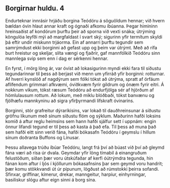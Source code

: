 ## Borgirnar huldu. 4

Endurteknar innrásir hrjáðu borgina Teódóru á söguöldum hennar; við hvern bældan óvin hlaut annar kraft og ógnaði afkomu íbúanna. Þegar himininn hreinsaðist af kondórum þurftu þeir að sporna við vexti snáka; útrýming köngulóa leyfði mýi að margfaldast í svart ský; sigurinn yfir termítum skyldi þá eftir undir miskunn trjáorma. Ein af annarri þurftu tegundir sem samrýmdust ekki borginni að gefast upp og þeim var útrýmt. Með að rífa burt hreistur og skeljar, slíta vængi og fjaðrir, gaf mannfólkið Teódóru sinn mannlega svip sem enn í dag er sérkenni hennar.

En fyrst, í mörg löng ár, var óvíst að lokasigurinn myndi ekki fara til síðustu tegundarinnar til þess að berjast við menn um yfirráð yfir borginni: rotturnar. Af hverri kynslóð af nagdýrum sem fólki tókst að útrýma, spratt af örfáum aflifendum grimmari afkvæmi, óviðkvæm fyrir gildrum og ónæm fyrir eitri. Á nokkrum vikum, tókst ræsum Teódóru að endurfjölga sér af hjörðum af hömlulausum rottum. Að lokum, með miklu blóðbaði, tókst banvænu og fjölhæfu mannkyninu að sigra yfirþyrmandi lífskraft óvinarins.

Borginni, stór grafreitur dýraríkisins, var lokað til dauðhreinsunar á síðustu gröfnu líkunum með sínum síðustu flóm og sýklum. Maðurinn hafði loksins komið á aftur reglu heimsins sem hann hafði sjálfur sett í uppnám: engin önnur lifandi tegund er til þess að kasta á það efa. Til þess að muna það sem hafði eitt sinn verið fána, hafði bókasafn Teódóru í geymslu í hillum sínum doðranta Buffons og Línusar.

Þessu allavega trúðu íbúar Teódóru, langt frá því að búast við því að gleymd fána væri að rísa úr dvala. Geymdar yfir löng tímabil á einangruðum felustöðum, síðan þær voru útskúfaðar af kerfi óútrýmdra tegunda, hin fánan kom aftur í ljós í kjöllurum bókasafnsins þar sem geymd voru handrit; þær komu stökkvandi út úr pípunum, lögðust að rúmstokki þeirra sofandi. Sfinxar, griffinar, kímerur, drekar, manngeitur, harpíur, einhyrningar, basiliskur slógu aftur eign sinni á borg sína.